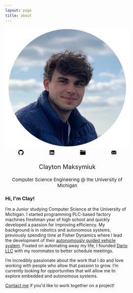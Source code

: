 ```yaml
---
layout: page
title: about
---
```


<style>
* {
  box-sizing: border-box;
}

.column {
  float: left;
  width: 25%;
}

/* Clearfix (clear floats) */
.row::after {
  content: "";
  clear: both;
  display: table;
}
</style>

<div style="text-align: center; font-size: 20px;">
<img src="/assets/img/about/website.png"  alt="me"/>

<div class = "row">
    <div class = "column">
        <a href="https://www.github.com/claymaks" target="_blank"><img src="/assets/img/about/github.svg" height="20px" alt="github"/></a>
    </div>
    <div class = "column">  
        <a href="https://www.linkedin.com/in/cmaks" target="_blank"><img src="/assets/img/about/linkedin.svg" height="20px" alt="linkedin"/></a>
    </div>
    <div class = "column">  
        <a href="/assets/pdf/ClaytonMaksymiukResume.pdf" target="_blank"><img src="/assets/img/about/resume.svg" height="20px" alt="resume"/></a>
    </div>
    <div class = "column">  
        <a href="mailto:cmaks@umich.edu"><img src="/assets/img/about/mail.svg" height="20px" alt="mail"/></a>
    </div>
</div>

Clayton Maksymiuk<br>
</div>
<div style="text-align: center; font-size: 15px;">
Computer Science Engineering @ the University of Michigan
</div>

### Hi, I'm Clay!
I’m a Junior studying Computer Science at the 
University of Michigan. I started programming PLC-based factory 
machines freshman year of high school and quickly developed a 
passion for improving efficiency. My background is in robotics 
and autonomous systems, previously spending time at Fisher 
Dynamics where I lead the development of their <a href="/projects/fisher-agv" >
autonomously guided vehicle system</a>. Fixated on automating away my life, I founded <a href="/projects/dario" >Dario LLC</a> 
with my roommates to better schedule meetings.  

I’m incredibly passionate about the work that I do and love 
working with people who allow that passion to grow. I’m 
currently looking for opportunities that will allow me to 
explore embedded and autonomous systems.

<a href="mailto:cmaks@umich.edu">Contact me</a> if you'd like to work together on a project!
